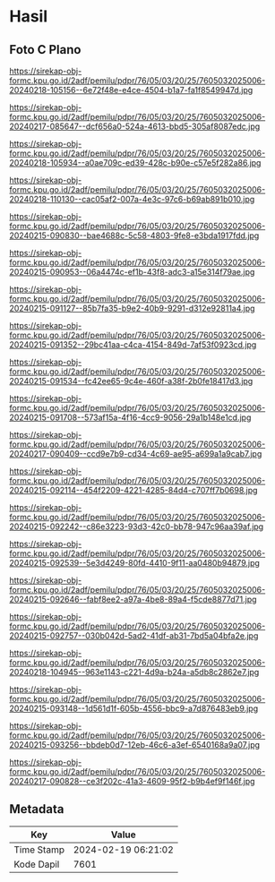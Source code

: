 # Hasil

## Foto C Plano

https://sirekap-obj-formc.kpu.go.id/2adf/pemilu/pdpr/76/05/03/20/25/7605032025006-20240218-105156--6e72f48e-e4ce-4504-b1a7-fa1f8549947d.jpg

https://sirekap-obj-formc.kpu.go.id/2adf/pemilu/pdpr/76/05/03/20/25/7605032025006-20240217-085647--dcf656a0-524a-4613-bbd5-305af8087edc.jpg

https://sirekap-obj-formc.kpu.go.id/2adf/pemilu/pdpr/76/05/03/20/25/7605032025006-20240218-105934--a0ae709c-ed39-428c-b90e-c57e5f282a86.jpg

https://sirekap-obj-formc.kpu.go.id/2adf/pemilu/pdpr/76/05/03/20/25/7605032025006-20240218-110130--cac05af2-007a-4e3c-97c6-b69ab891b010.jpg

https://sirekap-obj-formc.kpu.go.id/2adf/pemilu/pdpr/76/05/03/20/25/7605032025006-20240215-090830--bae4688c-5c58-4803-9fe8-e3bda1917fdd.jpg

https://sirekap-obj-formc.kpu.go.id/2adf/pemilu/pdpr/76/05/03/20/25/7605032025006-20240215-090953--06a4474c-ef1b-43f8-adc3-a15e314f79ae.jpg

https://sirekap-obj-formc.kpu.go.id/2adf/pemilu/pdpr/76/05/03/20/25/7605032025006-20240215-091127--85b7fa35-b9e2-40b9-9291-d312e92811a4.jpg

https://sirekap-obj-formc.kpu.go.id/2adf/pemilu/pdpr/76/05/03/20/25/7605032025006-20240215-091352--29bc41aa-c4ca-4154-849d-7af53f0923cd.jpg

https://sirekap-obj-formc.kpu.go.id/2adf/pemilu/pdpr/76/05/03/20/25/7605032025006-20240215-091534--fc42ee65-9c4e-460f-a38f-2b0fe18417d3.jpg

https://sirekap-obj-formc.kpu.go.id/2adf/pemilu/pdpr/76/05/03/20/25/7605032025006-20240215-091708--573af15a-4f16-4cc9-9056-29a1b148e1cd.jpg

https://sirekap-obj-formc.kpu.go.id/2adf/pemilu/pdpr/76/05/03/20/25/7605032025006-20240217-090409--ccd9e7b9-cd34-4c69-ae95-a699a1a9cab7.jpg

https://sirekap-obj-formc.kpu.go.id/2adf/pemilu/pdpr/76/05/03/20/25/7605032025006-20240215-092114--454f2209-4221-4285-84d4-c707ff7b0698.jpg

https://sirekap-obj-formc.kpu.go.id/2adf/pemilu/pdpr/76/05/03/20/25/7605032025006-20240215-092242--c86e3223-93d3-42c0-bb78-947c96aa39af.jpg

https://sirekap-obj-formc.kpu.go.id/2adf/pemilu/pdpr/76/05/03/20/25/7605032025006-20240215-092539--5e3d4249-80fd-4410-9f11-aa0480b94879.jpg

https://sirekap-obj-formc.kpu.go.id/2adf/pemilu/pdpr/76/05/03/20/25/7605032025006-20240215-092646--fabf8ee2-a97a-4be8-89a4-f5cde8877d71.jpg

https://sirekap-obj-formc.kpu.go.id/2adf/pemilu/pdpr/76/05/03/20/25/7605032025006-20240215-092757--030b042d-5ad2-41df-ab31-7bd5a04bfa2e.jpg

https://sirekap-obj-formc.kpu.go.id/2adf/pemilu/pdpr/76/05/03/20/25/7605032025006-20240218-104945--963e1143-c221-4d9a-b24a-a5db8c2862e7.jpg

https://sirekap-obj-formc.kpu.go.id/2adf/pemilu/pdpr/76/05/03/20/25/7605032025006-20240215-093148--1d561d1f-605b-4556-bbc9-a7d876483eb9.jpg

https://sirekap-obj-formc.kpu.go.id/2adf/pemilu/pdpr/76/05/03/20/25/7605032025006-20240215-093256--bbdeb0d7-12eb-46c6-a3ef-6540168a9a07.jpg

https://sirekap-obj-formc.kpu.go.id/2adf/pemilu/pdpr/76/05/03/20/25/7605032025006-20240217-090828--ce3f202c-41a3-4609-95f2-b9b4ef9f146f.jpg


## Metadata

| Key        | Value               |
| ---------- | ------------------- |
| Time Stamp | 2024-02-19 06:21:02 |
| Kode Dapil | 7601                |



